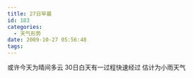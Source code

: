 ```yaml
---
title: 27日早晨
id: 183
categories:
  - 天气形势
date: 2009-10-27 05:56:48
tags:
---
```


或许今天为晴间多云
30日白天有一过程快速经过 估计为小雨天气